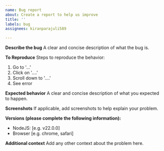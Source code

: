 ```yaml
---
name: Bug report
about: Create a report to help us improve
title: ''
labels: bug
assignees: kiranparajuli589

---
```


**Describe the bug**
A clear and concise description of what the bug is.

**To Reproduce**
Steps to reproduce the behavior:
1. Go to '...'
2. Click on '....'
3. Scroll down to '....'
4. See error

**Expected behavior**
A clear and concise description of what you expected to happen.

**Screenshots**
If applicable, add screenshots to help explain your problem.

**Versions (please complete the following information):**
 - NodeJS: [e.g. v22.0.0]
 - Browser [e.g. chrome, safari]

**Additional context**
Add any other context about the problem here.
